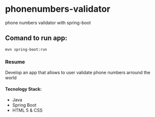 # phonenumbers-validator
phone numbers validator with spring-boot

## Comand to run app: 
```
mvn spring-boot:run
```
### Resume
Develop an app that allows to user validate phone numbers arround the world

#### Tecnology Stack: 
* Java
* Spring Boot
* HTML 5 & CSS
